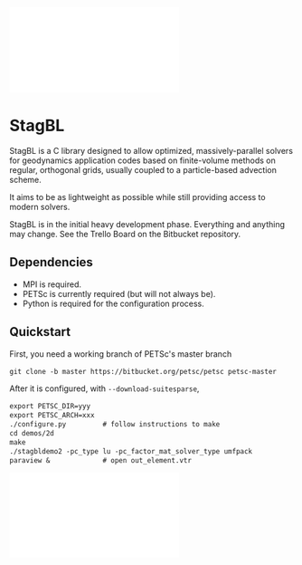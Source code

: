 ![StagBL Logo](documentation/resources/logo/logo.pdf)
# StagBL

StagBL is a C library designed to allow optimized, massively-parallel solvers
for geodynamics application codes based on finite-volume methods on regular,
orthogonal grids, usually coupled to a particle-based advection scheme.

It aims to be as lightweight as possible while still providing access to modern
solvers.

StagBL is in the initial heavy development phase. Everything and anything may change.
See the Trello Board on the Bitbucket repository.

## Dependencies

* MPI is required.
* PETSc is currently required (but will not always be).
* Python is required for the configuration process.

## Quickstart

First, you need a working branch of PETSc's master branch

    git clone -b master https://bitbucket.org/petsc/petsc petsc-master

After it is configured, with `--download-suitesparse`,

    export PETSC_DIR=yyy
    export PETSC_ARCH=xxx
    ./configure.py         # follow instructions to make
    cd demos/2d
    make
    ./stagbldemo2 -pc_type lu -pc_factor_mat_solver_type umfpack
    paraview &             # open out_element.vtr

![stagbl2ddemo quickstart](documentation/resources/stagbldemo2d_quickstart.pdf)
